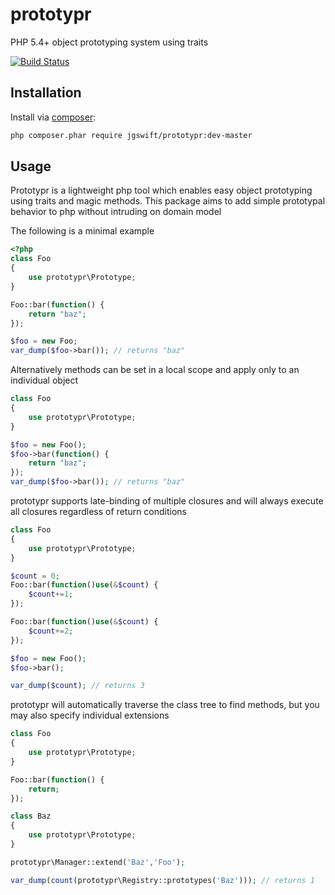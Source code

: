 prototypr
====
PHP 5.4+ object prototyping system using traits

[![Build Status](https://travis-ci.org/jgswift/prototypr.png?branch=master)](https://travis-ci.org/jgswift/prototypr)

## Installation

Install via [composer](https://getcomposer.org/):
```sh
php composer.phar require jgswift/prototypr:dev-master
```

## Usage

Prototypr is a lightweight php tool which enables easy object prototyping using traits and magic methods.
This package aims to add simple prototypal behavior to php without intruding on domain model

The following is a minimal example
```php
<?php
class Foo
{
    use prototypr\Prototype;
}

Foo::bar(function() {
    return "baz";
});

$foo = new Foo;
var_dump($foo->bar()); // returns "baz"
```

Alternatively methods can be set in a local scope and apply only to an individual object

```php
class Foo
{
    use prototypr\Prototype;
}

$foo = new Foo();
$foo->bar(function() {
    return "baz";
});
var_dump($foo->bar()); // returns "baz"
```

prototypr supports late-binding of multiple closures and will always execute all closures regardless of return conditions

```php
class Foo
{
    use prototypr\Prototype;
}

$count = 0;
Foo::bar(function()use(&$count) {
    $count+=1;
});

Foo::bar(function()use(&$count) {
    $count+=2;
});

$foo = new Foo();
$foo->bar();

var_dump($count); // returns 3
```

prototypr will automatically traverse the class tree to find methods, but you may also specify individual extensions

```php
class Foo
{
    use prototypr\Prototype;
}

Foo::bar(function() {
    return;
});

class Baz
{
    use prototypr\Prototype;
}

prototypr\Manager::extend('Baz','Foo');

var_dump(count(prototypr\Registry::prototypes('Baz'))); // returns 1
```